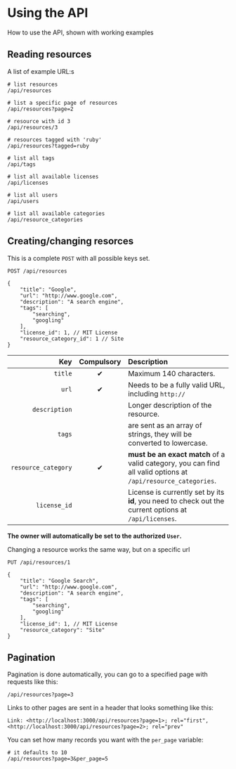 # Using the API

How to use the API, shown with working examples

## Reading resources

A list of example URL:s

    # list resources
    /api/resources

    # list a specific page of resources
    /api/resources?page=2

    # resource with id 3
    /api/resources/3

    # resources tagged with 'ruby'
    /api/resources?tagged=ruby

    # list all tags
    /api/tags

    # list all available licenses
    /api/licenses

    # list all users
    /api/users

    # list all available categories
    /api/resource_categories

## Creating/changing resorces

This is a complete `POST` with all possible keys set.

    POST /api/resources

    {
        "title": "Google",
        "url": "http://www.google.com",
        "description": "A search engine",
        "tags": [
            "searching",
            "googling"
        ],
        "license_id": 1, // MIT License
        "resource_category_id": 1 // Site
    }

|         Key         | Compulsory |                                                  Description                                                  |
| ------------------: | :--------: | :------------------------------------------------------------------------------------------------------------ |
|             `title` |  &#10004;  | Maximum 140 characters.                                                                                       |
|               `url` |  &#10004;  | Needs to be a fully valid URL, including `http://`                                                            |
|       `description` |            | Longer description of the resource.                                                                           |
|              `tags` |            | are sent as an array of strings, they will be converted to lowercase.                                         |
| `resource_category` |  &#10004;  | **must be an exact match** of a valid category, you can find all valid options at `/api/resource_categories`. |
|        `license_id` |            | License is currently set by its **id**, you need to check out the current options at `/api/licenses`.         |

**The owner will automatically be set to the authorized `User`.**

Changing a resource works the same way, but on a specific url

    PUT /api/resources/1

    {
        "title": "Google Search",
        "url": "http://www.google.com",
        "description": "A search engine",
        "tags": [
            "searching",
            "googling"
        ],
        "license_id": 1, // MIT License
        "resource_category": "Site"
    }

## Pagination

Pagination is done automatically, you can go to a specified page with requests
like this:

    /api/resources?page=3

Links to other pages are sent in a header that looks something like this:

    Link: <http://localhost:3000/api/resources?page=1>; rel="first", <http://localhost:3000/api/resources?page=2>; rel="prev"

You can set how many records you want with the `per_page` variable:

    # it defaults to 10
    /api/resources?page=3&per_page=5

